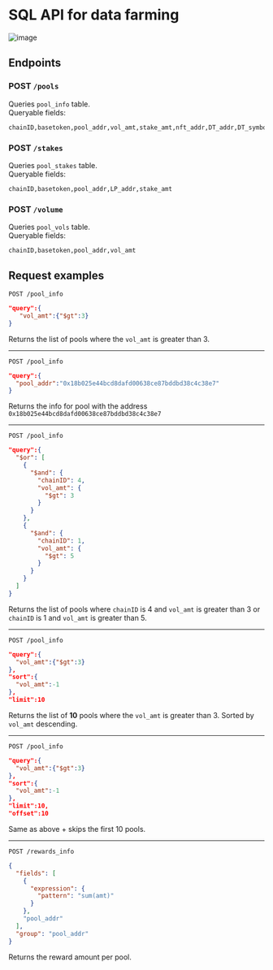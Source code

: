 # SQL API for data farming


![image](https://user-images.githubusercontent.com/25263018/170274359-03eb4ea6-7988-44a4-bcb5-132bc70f98d7.png)

## Endpoints

### POST `/pools`
Queries `pool_info` table.  
Queryable fields:
```
chainID,basetoken,pool_addr,vol_amt,stake_amt,nft_addr,DT_addr,DT_symbol,basetoken_addr,did,url
```

### POST `/stakes`
Queries `pool_stakes` table.  
Queryable fields:
```
chainID,basetoken,pool_addr,LP_addr,stake_amt
```

### POST `/volume`
Queries `pool_vols` table.  
Queryable fields:
```
chainID,basetoken,pool_addr,vol_amt
```


## Request examples

`POST /pool_info`
```json
"query":{
   "vol_amt":{"$gt":3}
}
```
Returns the list of pools where the `vol_amt` is greater than 3.

---

`POST /pool_info`
```json
"query":{
  "pool_addr":"0x18b025e44bcd8dafd00638ce87bddbd38c4c38e7"
}
```
Returns the info for pool with the address `0x18b025e44bcd8dafd00638ce87bddbd38c4c38e7`

---

`POST /pool_info`
```json
"query":{
  "$or": [
    {
      "$and": {
        "chainID": 4,
        "vol_amt": {
          "$gt": 3
        }
      }
    },
    {
      "$and": {
        "chainID": 1,
        "vol_amt": {
          "$gt": 5
        }
      }
    }
  ]
}
```
Returns the list of pools where `chainID` is 4 and `vol_amt` is greater than 3 or `chainID` is 1 and `vol_amt` is greater than 5.

---

`POST /pool_info`
```json
"query":{
  "vol_amt":{"$gt":3}
},
"sort":{
  "vol_amt":-1
},
"limit":10
```
Returns the list of **10** pools where the `vol_amt` is greater than 3. Sorted by `vol_amt` descending.

---

`POST /pool_info`
```json
"query":{
  "vol_amt":{"$gt":3}
},
"sort":{
  "vol_amt":-1
},
"limit":10,
"offset":10
```

Same as above + skips the first 10 pools.

---

`POST /rewards_info`
```json
{
  "fields": [
    {
      "expression": {
        "pattern": "sum(amt)"
      }
    },
    "pool_addr"
  ],
  "group": "pool_addr"
}
```

Returns the reward amount per pool.
